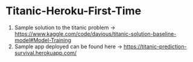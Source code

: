 # Titanic-Heroku-First-Time

1. Sample solution to the titanic problem -> https://www.kaggle.com/code/davious/titanic-solution-baseline-model#Model-Training
2. Sample app deployed can be found here -> https://titanic-prediction-survival.herokuapp.com/
